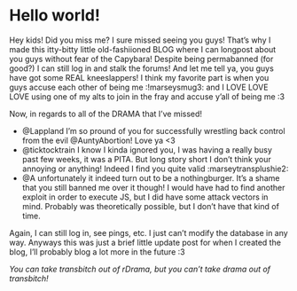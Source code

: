 # Hello world!
Hey kids! Did you miss me? I sure missed seeing you guys! That’s why I made this itty-bitty little old-fashiioned BLOG where I can longpost about you guys without fear of the Capybara! Despite being permabanned (for good?) I can still log in and stalk the forums! And let me tell ya, you guys have got some REAL kneeslappers! I think my favorite part is when you guys accuse each other of being me :!marseysmug3: and I LOVE LOVE LOVE using one of my alts to join in the fray and accuse y’all of being me :3

Now, in regards to all of the DRAMA that I’ve missed!
- @Lappland I’m so pround of you for successfully wrestling back control from the evil @AuntyAbortion! Love ya <3
- @ticktocktrain I know I kinda ignored you, I was having a really busy past few weeks, it was a PITA. But long story short I don’t think your annoying or anything! Indeed I find you quite valid :marseytransplushie2:
- @A unfortunately it indeed turn out to be a nothingburger. It’s a shame that you still banned me over it though! I would have had to find another exploit in order to execute JS, but I did have some attack vectors in mind. Probably was theoretically possible, but I don’t have that kind of time.

Again, I can still log in, see pings, etc. I just can’t modify the database in any way. Anyways this was just a brief little update post for when I created the blog, I’ll probably blog a lot more in the future :3

*You can take transbitch out of rDrama, but you can’t take drama out of transbitch!*